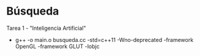 # Búsqueda
Tarea 1 - "Inteligencia Artificial"

- g++ -o main.o busqueda.cc -std=c++11 -Wno-deprecated -framework OpenGL -framework GLUT -lobjc
